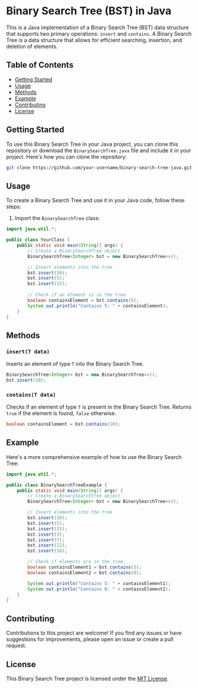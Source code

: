 # Binary Search Tree (BST) in Java

This is a Java implementation of a Binary Search Tree (BST) data structure that supports two primary operations: `insert` and `contains`. A Binary Search Tree is a data structure that allows for efficient searching, insertion, and deletion of elements.

## Table of Contents

- [Getting Started](#getting-started)
- [Usage](#usage)
- [Methods](#methods)
- [Example](#example)
- [Contributing](#contributing)
- [License](#license)

## Getting Started

To use this Binary Search Tree in your Java project, you can clone this repository or download the `BinarySearchTree.java` file and include it in your project. Here's how you can clone the repository:

```bash
git clone https://github.com/your-username/binary-search-tree-java.git
```

## Usage

To create a Binary Search Tree and use it in your Java code, follow these steps:

1. Import the `BinarySearchTree` class:

```java
import java.util.*;

public class YourClass {
    public static void main(String[] args) {
        // Create a BinarySearchTree object
        BinarySearchTree<Integer> bst = new BinarySearchTree<>();

        // Insert elements into the tree
        bst.insert(10);
        bst.insert(5);
        bst.insert(15);
        
        // Check if an element is in the tree
        boolean containsElement = bst.contains(5);
        System.out.println("Contains 5: " + containsElement);
    }
}
```

## Methods

### `insert(T data)`

Inserts an element of type `T` into the Binary Search Tree.

```java
BinarySearchTree<Integer> bst = new BinarySearchTree<>();
bst.insert(10);
```

### `contains(T data)`

Checks if an element of type `T` is present in the Binary Search Tree. Returns `true` if the element is found, `false` otherwise.

```java
boolean containsElement = bst.contains(10);
```

## Example

Here's a more comprehensive example of how to use the Binary Search Tree:

```java
import java.util.*;

public class BinarySearchTreeExample {
    public static void main(String[] args) {
        // Create a BinarySearchTree object
        BinarySearchTree<Integer> bst = new BinarySearchTree<>();

        // Insert elements into the tree
        bst.insert(10);
        bst.insert(5);
        bst.insert(15);
        bst.insert(3);
        bst.insert(7);
        bst.insert(12);
        bst.insert(18);

        // Check if elements are in the tree
        boolean containsElement1 = bst.contains(5);
        boolean containsElement2 = bst.contains(8);

        System.out.println("Contains 5: " + containsElement1);
        System.out.println("Contains 8: " + containsElement2);
    }
}
```

## Contributing

Contributions to this project are welcome! If you find any issues or have suggestions for improvements, please open an issue or create a pull request.

## License

This Binary Search Tree project is licensed under the [MIT License](LICENSE).
